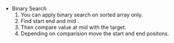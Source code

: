 - Binary Search
  1. You can apply binary search on sorted array only.
  2. Find start end and mid .
  3. Then compare value at mid with the target.
  4. Depending on comparision move the start and end positons.

